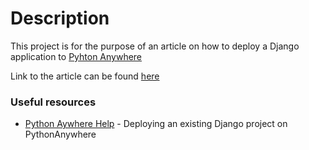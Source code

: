 #   Description

This project is for the purpose of an article on how to deploy a Django application to [Pyhton Anywhere](https://www.pythonanywhere.com)


Link to the article can be found [here](https://hashnode.com/draft/639a58ca0517875138ea6ba8)

### Useful resources

- [Python Aywhere Help](https://help.pythonanywhere.com/pages/DeployExistingDjangoProject) - Deploying an existing Django project on PythonAnywhere
